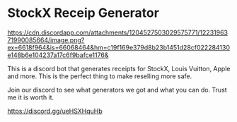 # StockX Receip Generator

https://cdn.discordapp.com/attachments/1204527503029575771/1223196371990085664/image.png?ex=6618f964&is=66068464&hm=c19f169e379d8b23b1451d28cf022284130e148b6e104237a17c6f9bafce1176&

This is a discord bot that generates receipts for StockX, Louis Vuitton, Apple and more. This is the perfect thing to make reselling more safe.

Join our discord to see what generators we got and what you can do. Trust me it is worth it.

https://discord.gg/ueHSXHquHb
